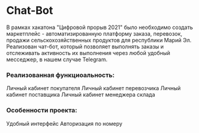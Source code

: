 # Chat-Bot
 В рамках хакатона "Цифровой прорыв 2021" было необходимо создать маркетплейс - автоматизированную платформу заказа, перевозок, продажи сельскохозяйственных продуктов для республики Марий Эл.
 Реализован чат-бот, который позволяет выполнять заказы и отслеживать активность их выполнения через любой удобный месседжер, в нашем случае Telegram.

### Реализованная функциоальность:
Личный кабинет покупателя
Личный кабинет перевозчика
Личный кабинет поставщика
Личный кабинет менеджера склада
### Особенности проекта:
Удобный интерфейс
Авторизация по номеру

